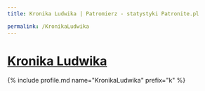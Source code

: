 ```yaml
---
title: Kronika Ludwika | Patromierz - statystyki Patronite.pl

permalink: /KronikaLudwika
---
```


# [Kronika Ludwika](https://patronite.pl/KronikaLudwika)

{% include profile.md name="KronikaLudwika" prefix="k" %}
